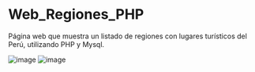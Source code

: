 # Web_Regiones_PHP
Página web que muestra un listado de regiones con lugares turísticos del Perú, utilizando PHP y Mysql.

![image](https://user-images.githubusercontent.com/101306131/166179719-82c26e09-6394-4813-abc1-92bb05624a82.png)
![image](https://user-images.githubusercontent.com/101306131/166179759-782f90b1-27a3-4386-a31e-a35d687d6801.png)

